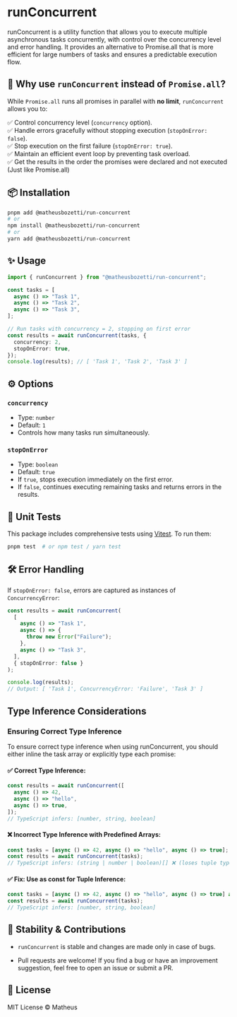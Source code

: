 # runConcurrent

runConcurrent is a utility function that allows you to execute multiple asynchronous tasks concurrently, with control over the concurrency level and error handling. It provides an alternative to Promise.all that is more efficient for large numbers of tasks and ensures a predictable execution flow.

## 🚀 Why use `runConcurrent` instead of `Promise.all`?

While `Promise.all` runs all promises in parallel with **no limit**, `runConcurrent` allows you to:

✅ Control concurrency level (`concurrency` option).  
✅ Handle errors gracefully without stopping execution (`stopOnError: false`).  
✅ Stop execution on the first failure (`stopOnError: true`).  
✅ Maintain an efficient event loop by preventing task overload.  
✅ Get the results in the order the promises were declared and not executed (Just like Promise.all)

## 📦 Installation

```sh
pnpm add @matheusbozetti/run-concurrent
# or
npm install @matheusbozetti/run-concurrent
# or
yarn add @matheusbozetti/run-concurrent
```

## ✨ Usage

```ts
import { runConcurrent } from "@matheusbozetti/run-concurrent";

const tasks = [
  async () => "Task 1",
  async () => "Task 2",
  async () => "Task 3",
];

// Run tasks with concurrency = 2, stopping on first error
const results = await runConcurrent(tasks, {
  concurrency: 2,
  stopOnError: true,
});
console.log(results); // [ 'Task 1', 'Task 2', 'Task 3' ]
```

## ⚙️ Options

### `concurrency`

- Type: `number`
- Default: `1`
- Controls how many tasks run simultaneously.

### `stopOnError`

- Type: `boolean`
- Default: `true`
- If `true`, stops execution immediately on the first error.
- If `false`, continues executing remaining tasks and returns errors in the results.

## 🧪 Unit Tests

This package includes comprehensive tests using [Vitest](https://vitest.dev/). To run them:

```sh
pnpm test  # or npm test / yarn test
```

## 🛠️ Error Handling

If `stopOnError: false`, errors are captured as instances of `ConcurrencyError`:

```ts
const results = await runConcurrent(
  [
    async () => "Task 1",
    async () => {
      throw new Error("Failure");
    },
    async () => "Task 3",
  ],
  { stopOnError: false }
);

console.log(results);
// Output: [ 'Task 1', ConcurrencyError: 'Failure', 'Task 3' ]
```

## Type Inference Considerations

### Ensuring Correct Type Inference

To ensure correct type inference when using runConcurrent, you should either inline the task array or explicitly type each promise:

#### ✅ Correct Type Inference:

```ts
const results = await runConcurrent([
  async () => 42,
  async () => "hello",
  async () => true,
]);
// TypeScript infers: [number, string, boolean]
```

#### ❌ Incorrect Type Inference with Predefined Arrays:

```ts
const tasks = [async () => 42, async () => "hello", async () => true];
const results = await runConcurrent(tasks);
// TypeScript infers: (string | number | boolean)[] ❌ (loses tuple types)
```

#### ✅ Fix: Use as const for Tuple Inference:

```ts
const tasks = [async () => 42, async () => "hello", async () => true] as const;
const results = await runConcurrent(tasks);
// TypeScript infers: [number, string, boolean]
```

## 📌 Stability & Contributions

- `runConcurrent` is stable and changes are made only in case of bugs.

- Pull requests are welcome! If you find a bug or have an improvement suggestion, feel free to open an issue or submit a PR.

## 📜 License

MIT License © Matheus
